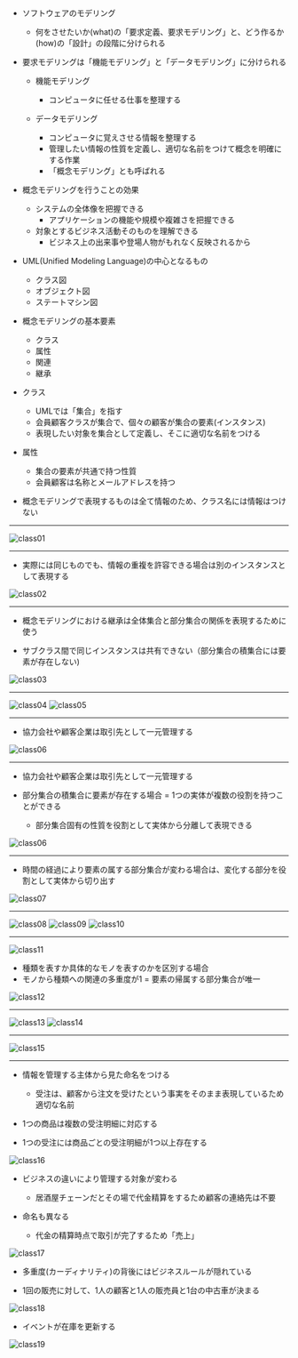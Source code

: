 
- ソフトウェアのモデリング
    - 何をさせたいか(what)の「要求定義、要求モデリング」と、どう作るか(how)の「設計」の段階に分けられる

- 要求モデリングは「機能モデリング」と「データモデリング」に分けられる
    - 機能モデリング
        - コンピュータに任せる仕事を整理する

    - データモデリング
        - コンピュータに覚えさせる情報を整理する
        - 管理したい情報の性質を定義し、適切な名前をつけて概念を明確にする作業
        - 「概念モデリング」とも呼ばれる

- 概念モデリングを行うことの効果
    - システムの全体像を把握できる
        - アプリケーションの機能や規模や複雑さを把握できる
    - 対象とするビジネス活動そのものを理解できる
        - ビジネス上の出来事や登場人物がもれなく反映されるから

- UML(Unified Modeling Language)の中心となるもの
    - クラス図
    - オブジェクト図
    - ステートマシン図

- 概念モデリングの基本要素
    - クラス
    - 属性
    - 関連
    - 継承

- クラス
    - UMLでは「集合」を指す
    - 会員顧客クラスが集合で、個々の顧客が集合の要素(インスタンス)
    - 表現したい対象を集合として定義し、そこに適切な名前をつける

- 属性
    - 集合の要素が共通で持つ性質
    - 会員顧客は名称とメールアドレスを持つ

- 概念モデリングで表現するものは全て情報のため、クラス名には情報はつけない

---
![class01](./assets/image/class01.png)

---

- 実際には同じものでも、情報の重複を許容できる場合は別のインスタンスとして表現する

![class02](./assets/image/class02.png)

---

- 概念モデリングにおける継承は全体集合と部分集合の関係を表現するために使う

- サブクラス間で同じインスタンスは共有できない（部分集合の積集合には要素が存在しない)

![class03](./assets/image/class03.png)

---

![class04](./assets/image/class04.png)
![class05](./assets/image/class05.png)


---
- 協力会社や顧客企業は取引先として一元管理する

![class06](./assets/image/class06.png)

---
- 協力会社や顧客企業は取引先として一元管理する

- 部分集合の積集合に要素が存在する場合 = 1つの実体が複数の役割を持つことができる
    - 部分集合固有の性質を役割として実体から分離して表現できる

![class06](./assets/image/class06.png)

---
- 時間の経過により要素の属する部分集合が変わる場合は、変化する部分を役割として実体から切り出す

![class07](./assets/image/class07.png)


---
![class08](./assets/image/class08.png)
![class09](./assets/image/class09.png)
![class10](./assets/image/class10.png)

---
![class11](./assets/image/class11.png)

- 種類を表すか具体的なモノを表すのかを区別する場合
- モノから種類への関連の多重度が1 = 要素の帰属する部分集合が唯一

![class12](./assets/image/class12.png)

---

![class13](./assets/image/class13.png)
![class14](./assets/image/class14.png)

---

![class15](./assets/image/class15.png)

---
- 情報を管理する主体から見た命名をつける
    - 受注は、顧客から注文を受けたという事実をそのまま表現しているため適切な名前

- 1つの商品は複数の受注明細に対応する
- 1つの受注には商品ごとの受注明細が1つ以上存在する

![class16](./assets/image/class16.png)

- ビジネスの違いにより管理する対象が変わる
    - 居酒屋チェーンだとその場で代金精算をするため顧客の連絡先は不要

- 命名も異なる
    - 代金の精算時点で取引が完了するため「売上」

![class17](./assets/image/class17.png)

- 多重度(カーディナリティ)の背後にはビジネスルールが隠れている

- 1回の販売に対して、1人の顧客と1人の販売員と1台の中古車が決まる

![class18](./assets/image/class18.png)

- イベントが在庫を更新する

![class19](./assets/image/class19.png)

